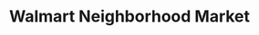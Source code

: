 ---
title: "Walmart Neighborhood Market"
url: /omaha/walmart-neighborhood-market-birch-drive/
shop: Supermarkt
---